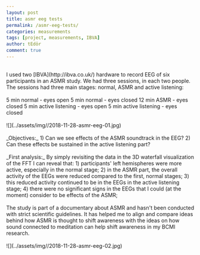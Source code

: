 ```yaml
---
layout: post
title: asmr eeg tests
permalink: /asmr-eeg-tests/
categories: measurements
tags: [project, measurements, IBVA]
author: tEdör
comment: true
---
```

<br>
I used two [IBVA](http://ibva.co.uk/) hardware to record EEG of six participants in an ASMR study. We had three sessions, in each two people. The sessions had three main stages: normal, ASMR and active listening:
<br><br>
5 min normal - eyes open
5 min normal - eyes closed
12 min ASMR - eyes closed
5 min active listening - eyes open
5 min active listening - eyes closed
<br><br>
![](../assets/img//2018-11-28-asmr-eeg-01.jpg)
<br><br>
_Objectives:_
1) Can we see effects of the ASMR soundtrack in the EEG?
2) Can these effects be sustained in the active listening part?
<br><br>
_First analysis:_
By simply revisiting the data in the 3D waterfall visualization of the FFT I can reveal that:
1) participants' left hemispheres were more active, especially in the normal stage;
2) in the ASMR part, the overall activity of the EEGs were reduced compared to the first, normal stages;
3) this reduced activity continued to be in the EEGs in the active listening stage;
4) there were no significant signs in the EEGs that I could (at the moment) consider to be effects of the ASMR;
<br>
<br>
The study is part of a documentary about ASMR and hasn't been conducted with strict scientific guidelines. It has helped me to align and compare ideas behind how ASMR is thought to shift awareness with the ideas on how sound connected to meditation can help shift awareness in my BCMI research.
<br><br>
![](../assets/img//2018-11-28-asmr-eeg-02.jpg)
